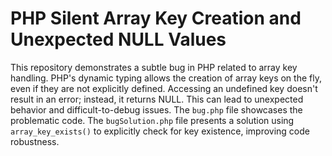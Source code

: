 # PHP Silent Array Key Creation and Unexpected NULL Values
This repository demonstrates a subtle bug in PHP related to array key handling.  PHP's dynamic typing allows the creation of array keys on the fly, even if they are not explicitly defined.  Accessing an undefined key doesn't result in an error; instead, it returns NULL. This can lead to unexpected behavior and difficult-to-debug issues.
The `bug.php` file showcases the problematic code. The `bugSolution.php` file presents a solution using `array_key_exists()` to explicitly check for key existence, improving code robustness.
